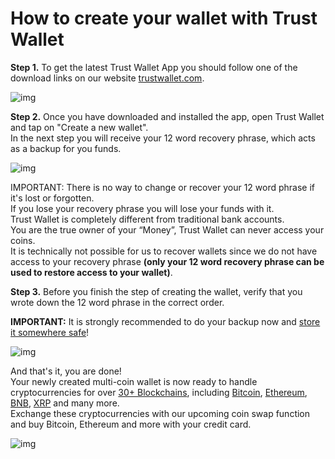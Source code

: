 # How to create your wallet with Trust Wallet

**Step 1.** To get the latest Trust Wallet App you should follow one of the download links on our website [trustwallet.com](https://trustwallet.com/).

![img](https://lh4.googleusercontent.com/TTNHOXw9oIZ7kgPV0AWRCIYfHMt3sTD4N4_epRXAu-nWWEkHU5g5Kn8boHuPimX8T5cUkR4DGLHqhlvQmAaap8Qm2gdXepx9WcxtMlANsvSaAyISqH2RjFHm8MpP4DQ0_OczQh61)

**Step 2.** Once you have downloaded and installed the app, open Trust Wallet and tap on "Create a new wallet".<br/>
In the next step you will receive your 12 word recovery phrase, which acts as a backup for you funds.

![img](https://lh3.googleusercontent.com/2rlmfpf5cWXKHUTSfU1ntBBeOFcMAOTk9Ki4zdtsJ8U8N3A2ammuzvZdyYisQqx5mgn16CKiBrqGMPMMyycab1_fJZL5No6vlDnzP6IZPcWpQUYS_j3yMY9UZv_IYV_yOmcVVFWt)

IMPORTANT: There is no way to change or recover your 12 word phrase if it's lost or forgotten.<br/>
If you lose your recovery phrase you will lose your funds with it.<br/>
Trust Wallet is completely different from traditional bank accounts.<br/>
You are the true owner of your “Money”, Trust Wallet can never access your coins.<br/>
It is technically not possible for us to recover wallets since we do not have access to your recovery phrase
**(only your 12 word recovery phrase can be used to restore access to your wallet)**.<br/>

**Step 3.** Before you finish the step of creating the wallet, verify that you wrote down the 12 word phrase in the correct order.

**IMPORTANT:** It is strongly recommended to do your backup now and [store it somewhere safe](https://help.trustwallet.com/hc/en-us/articles/360016509753-Best-Practices-to-Store-Recovery-Phrase-and-Private-Keys)!

![img](https://lh3.googleusercontent.com/ppMvW6LHE-_OjfQoxHEkRJ-ry8ZJCX_oVXoJmHiqU_M60-vdc3F7PmXe2n0QCIrTEChQmzaCwm3WZVMDG4ukIVTSOcL85HGNy2W4Bi282zkzy50ZeMWyd2A0uyx2LENP5v6tA6Uh)

And that's it, you are done!<br/>
Your newly created multi-coin wallet is now ready to handle cryptocurrencies for over
[30+ Blockchains](https://trustwallet.com/assets), including [Bitcoin](https://trustwallet.com/assets/bitcoin), [Ethereum](http://trustwallet.com/assets/ethereum),
[BNB](https://trustwallet.com/assets/binance-coin), [XRP](https://trustwallet.com/assets/xrp) and many more.<br/>
Exchange these cryptocurrencies with our upcoming coin swap function and buy Bitcoin, Ethereum and more with your credit card.

![img](https://lh3.googleusercontent.com/ykD5acWTWP9BfaAcPqONbYLeS8ESaJCHvvL7Zfu7tPN-um-Rku3KL0F3-oRnoVk6dVpNx-G0S8EuyUJxt63qRoMUmvOIcjElzEEXcXcVy9zbWLTmYWZAL8HUAPAmhxI5IO_lXDaa)